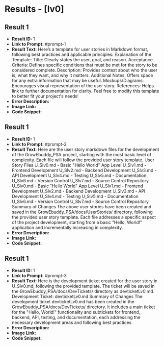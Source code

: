 # Results - [lv0]

## Result 1
* **Result ID:** 1
* **Link to Prompt:** #prompt-1
* **Result Text:** Here’s a template for user stories in Markdown format, following best practices and applicable principles:
Explanation of the Template:
Title: Clearly states the user, goal, and reason.
Acceptance Criteria: Defines specific conditions that must be met for the story to be considered complete.
Description: Provides context about who the user is, what they want, and why it matters.
Additional Notes: Offers space for any extra information that may be useful.
Mockups/Diagrams: Encourages visual representation of the user story.
References: Helps link to further documentation for clarity.
Feel free to modify this template to better fit your project's needs!
* **Error Description:** 
* **Image Link:** 
* **Code Snippet:** 

## Result 1
* **Result ID:** 1
* **Link to Prompt:** #prompt-2
* **Result Text:** Here are the user story markdown files for the development of the GrowEbuddy_PSA project, starting with the most basic level of complexity. Each file will follow the provided user story template.
User Story Files
U_Slv0.md - Basic "Hello World" App Level
U_Slv1.md - Frontend Development
U_Slv2.md - Backend Development
U_Slv3.md - API Development
U_Slv4.md - Testing
U_Slv5.md - Documentation
U_Slv6.md - Version Control
U_Slv7.md - Source Control Repository
U_Slv0.md - Basic "Hello World" App Level
U_Slv1.md - Frontend Development
U_Slv2.md - Backend Development
U_Slv3.md - API Development
U_Slv4.md - Testing
U_Slv5.md - Documentation
U_Slv6.md - Version Control
U_Slv7.md - Source Control Repository
Summary of Changes
The above user stories have been created and saved in the GrowEbuddy_PSA/docs/UserStories/ directory, following the provided user story template. Each file addresses a specific aspect of the project development, starting from a basic "Hello, World!" application and incrementally increasing in complexity.
* **Error Description:** 
* **Image Link:** 
* **Code Snippet:** 

## Result 1
* **Result ID:** 1
* **Link to Prompt:** #prompt-3
* **Result Text:** Here is the development ticket created for the user story in U_Slv0.md, following the provided template. The ticket will be saved in the GrowEbuddy_PSA/docs/DevTickets/ directory as devticketLv0.md.
Development Ticket: devticketLv0.md
Summary of Changes
The development ticket devticketLv0.md has been created in the GrowEbuddy_PSA/docs/DevTickets/ directory. It includes a main ticket for the "Hello, World!" functionality and subtickets for frontend, backend, API, testing, and documentation, each addressing the necessary development areas and following best practices.
* **Error Description:** 
* **Image Link:** 
* **Code Snippet:** 

